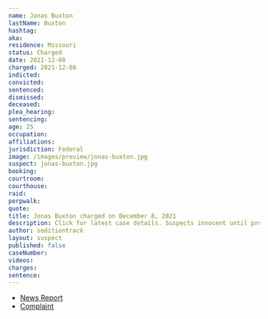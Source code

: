 ```yaml
---
name: Jonas Buxton
lastName: Buxton
hashtag:
aka:
residence: Missouri
status: Charged
date: 2021-12-08
charged: 2021-12-08
indicted:
convicted:
sentenced:
dismissed:
deceased:
plea_hearing:
sentencing:
age: 25
occupation:
affiliations:
jurisdiction: Federal
image: /images/preview/jonas-buxton.jpg
suspect: jonas-buxton.jpg
booking:
courtroom:
courthouse:
raid:
perpwalk:
quote:
title: Jonas Buxton charged on December 8, 2021
description: Click for latest case details. Suspects innocent until proven guilty.
author: seditiontrack
layout: suspect
published: false
caseNumber:
videos:
charges:
sentence:
---
```


- [News Report](https://www.kmov.com/news/st-louis-man-faces-federal-charges-for-involvement-in-january-6-capitol-riot/article_456b66e6-5a14-11ec-bbcd-a7b1b51ac5a6.html)
- [Complaint](https://extremism.gwu.edu/sites/g/files/zaxdzs2191/f/Jonas%20Buxton%20Criminal%20Complaint.pdf)
